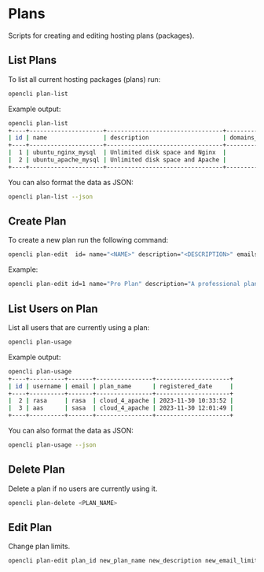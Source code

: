 # Plans

Scripts for creating and editing hosting plans (packages).

## List Plans

To list all current hosting packages (plans) run:

```bash
opencli plan-list
```

Example output:
```bash
opencli plan-list
+----+---------------------+---------------------------------+---------------+----------------+-------------+-----------+------------+--------------+----------+------+------+------------------+-----------+--------------+
| id | name                | description                     | domains_limit | websites_limit | email_limit | ftp_limit | disk_limit | inodes_limit | db_limit | cpu  | ram  | docker_image     | bandwidth | storage_file |
+----+---------------------+---------------------------------+---------------+----------------+-------------+-----------+------------+--------------+----------+------+------+------------------+-----------+--------------+
|  1 | ubuntu_nginx_mysql  | Unlimited disk space and Nginx  |             0 |             10 |           0 |         0 | 10 GB      |      1000000 |        0 | 1    | 1g   | openpanel/nginx  |       100 | 0 GB         |
|  2 | ubuntu_apache_mysql | Unlimited disk space and Apache |             0 |             10 |           0 |         0 | 10 GB      |      1000000 |        0 | 1    | 1g   | openpanel/apache |       100 | 0 GB         |
+----+---------------------+---------------------------------+---------------+----------------+-------------+-----------+------------+--------------+----------+------+------+------------------+-----------+--------------+
```

You can also format the data as JSON:

```bash
opencli plan-list --json
```

## Create Plan

To create a new plan run the following command:

```bash
opencli plan-edit  id= name="<NAME>" description="<DESCRIPTION>" emails=<EMAILS_LIMIT> ftp=<FTP_LIMIT> domains=<DOMAINS_LIMIT> websites=<WEBSITES_LIMIT> disk=<DISK_LIMIT> inodes=<INODES_LIMITS> databases=<DATABASES_LIMIT> cpu=<CPU_LIMIT> ram=<RAM_LIMIT> docker_image="<DOCKER_IMAGE>" bandwidth=<PORT_SPEED_LIMIT> storage="<STORAGE_FILE>" [--debug]
```

Example:
```bash
opencli plan-edit id=1 name="Pro Plan" description="A professional plan" emails=500 ftp=100 domains=10 websites=5 disk=50 inodes=1000000 databases=20 cpu=4 ram=1 docker_image="openpanel/nginx" bandwidth=100 storage="10" --debug
```

## List Users on Plan

List all users that are currently using a plan:

```bash
opencli plan-usage
```

Example output:
```bash
opencli plan-usage
+----+----------+-------+----------------+---------------------+
| id | username | email | plan_name      | registered_date     |
+----+----------+-------+----------------+---------------------+
|  2 | rasa     | rasa  | cloud_4_apache | 2023-11-30 10:33:52 |
|  3 | aas      | sasa  | cloud_4_apache | 2023-11-30 12:01:49 |
+----+----------+-------+----------------+---------------------+
```

You can also format the data as JSON:

```bash
opencli plan-usage --json
```

## Delete Plan

Delete a plan if no users are currently using it.

```bash
opencli plan-delete <PLAN_NAME> 
```

## Edit Plan

Change plan limits.

```bash
opencli plan-edit plan_id new_plan_name new_description new_email_limit new_ftp_limit new_domains_limit new_websites_limit new_disk_limit new_inodes_limit new_db_limit new_cpu new_ram new_docker_image new_bandwidth new_storage_file
```
